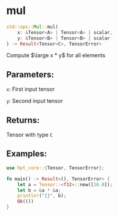 # mul
```rust
std::ops::Mul::mul(
    x: &Tensor<A> | Tensor<A> | scalar, 
    y: &Tensor<B> | Tensor<B> | scalar
) -> Result<Tensor<C>, TensorError>
```
Compute $\large x * y$ for all elements

## Parameters:
`x`: First input tensor

`y`: Second input tensor

## Returns:
Tensor with type `C`

## Examples:
```rust
use hpt_core::{Tensor, TensorError};

fn main() -> Result<(), TensorError> {
    let a = Tensor::<f32>::new([10.0]);
    let b = &a * &a;
    println!("{}", b);
    Ok(())
}
```